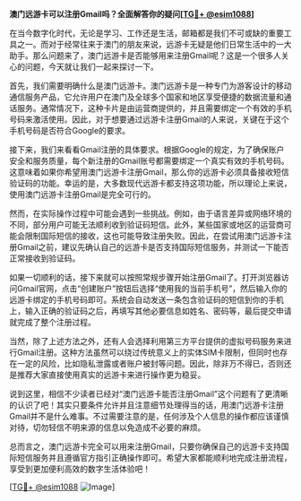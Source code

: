 **澳门远游卡可以注册Gmail吗？全面解答你的疑问[[TG💪+ @esim1088](https://t.me/s/esim1088)]**

在当今数字化时代，无论是学习、工作还是生活，邮箱都是我们不可或缺的重要工具之一。而对于经常往来于澳门的朋友来说，远游卡无疑是他们日常生活中的一大助手。那么问题来了，澳门远游卡是否能够用来注册Gmail呢？这是一个很多人关心的问题，今天就让我们一起来探讨一下。

首先，我们需要明确什么是澳门远游卡。澳门远游卡是一种专门为游客设计的移动通信服务产品，它允许用户在澳门及全球多个国家和地区享受便捷的数据流量和通话服务。通常情况下，这种卡片是由运营商提供的，并且需要绑定一个有效的手机号码来激活使用。因此，对于想要通过远游卡注册Gmail的人来说，关键在于这个手机号码是否符合Google的要求。

接下来，我们来看看Gmail注册的具体要求。根据Google的规定，为了确保账户安全和服务质量，每个新注册的Gmail账号都需要绑定一个真实有效的手机号码。这意味着如果你希望用澳门远游卡注册Gmail，那么你的远游卡必须具备接收短信验证码的功能。幸运的是，大多数现代远游卡都支持这项功能，所以理论上来说，使用澳门远游卡注册Gmail是完全可行的。

然而，在实际操作过程中可能会遇到一些挑战。例如，由于语言差异或网络环境的不同，部分用户可能无法顺利收到验证码短信。此外，某些国家或地区的运营商可能会限制国际短信的接收，这也可能导致注册失败。因此，在尝试用澳门远游卡注册Gmail之前，建议先确认自己的远游卡是否支持国际短信服务，并测试一下能否正常接收到验证码。

如果一切顺利的话，接下来就可以按照常规步骤开始注册Gmail了。打开浏览器访问Gmail官网，点击“创建账户”按钮后选择“使用我的当前手机号”，然后输入你的远游卡绑定的手机号码即可。系统会自动发送一条包含验证码的短信到你的手机上，输入正确的验证码之后，再填写其他必要信息如姓名、密码等，最后提交申请就完成了整个注册过程。

当然，除了上述方法之外，还有人会选择利用第三方平台提供的虚拟号码服务来进行Gmail注册。这种方法虽然可以绕过传统意义上的实体SIM卡限制，但同时也存在一定的风险，比如隐私泄露或者账户被封等问题。因此，除非万不得已，否则还是推荐大家直接使用真实的远游卡来进行操作更为稳妥。

说到这里，相信不少读者已经对“澳门远游卡能否注册Gmail”这个问题有了更清晰的认识了吧！其实只要条件允许并且注意细节处理得当的话，用澳门远游卡注册Gmail并不是什么难事。不过需要注意的是，任何涉及个人信息的操作都应该谨慎对待，切勿轻信不明来源的信息以免造成不必要的麻烦。

总而言之，澳门远游卡完全可以用来注册Gmail，只要你确保自己的远游卡支持国际短信服务并且遵循官方指引正确操作即可。希望大家都能顺利地完成注册流程，享受到更加便利高效的数字生活体验吧！

[[TG💪+ @esim1088](https://t.me/s/esim1088) ![Image](https://i.postimg.cc/4NQfJmqS/Snipaste-2025-05-13-00-14-12.png)]